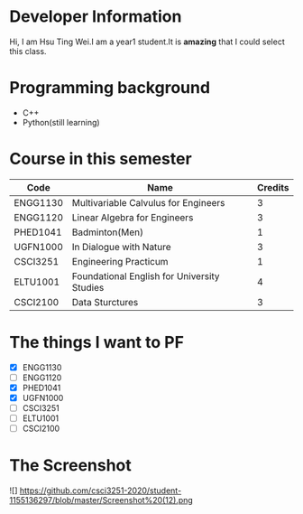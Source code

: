 <h1>Developer Information </h1>
Hi, I am Hsu Ting Wei.I am a year1 student.It is <strong>amazing</strong> that I could select this class.
<h1>Programming background</h1>

- C++
- Python(still learning)
<h1>Course in this semester</h1>

 Code    | Name                                      | Credits
---------|-------------------------------------------|--------
ENGG1130 |Multivariable Calvulus for Engineers       |3       
ENGG1120 |Linear Algebra for Engineers               |3       
PHED1041 |Badminton(Men)                             |1       
UGFN1000 |In Dialogue with Nature                    |3      
CSCI3251 |Engineering Practicum                      |1      
ELTU1001 |Foundational English for University Studies|4     
CSCI2100 |Data Sturctures                            |3       

<h1>The things I want to PF</h1>

- [x] ENGG1130
- [ ] ENGG1120
- [x] PHED1041
- [x] UGFN1000
- [ ] CSCI3251
- [ ] ELTU1001
- [ ] CSCI2100

<h1>The Screenshot</h1>

![] https://github.com/csci3251-2020/student-1155136297/blob/master/Screenshot%20(12).png

